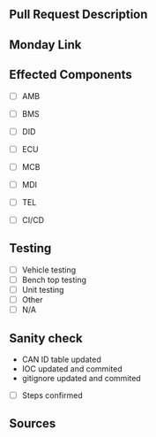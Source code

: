 ## Pull Request Description
<!-- Describe your PR here -->


## Monday Link
<!-- Copy related Monday issue here -->

## Effected Components
<!-- Check which components are affected -->
- [ ] AMB
- [ ] BMS
- [ ] DID
- [ ] ECU
- [ ] MCB
- [ ] MDI
- [ ] TEL
- [ ] CI/CD


## Testing
<!-- Check which testing was done -->
- [ ] Vehicle testing
- [ ] Bench top testing
- [ ] Unit testing
- [ ] Other
- [ ] N/A

<!-- Describe your testing steps here -->

## Sanity check
<!-- Check box if all steps complete (check even if not applicable) -->
- CAN ID table updated
- IOC updated and commited
- gitignore updated and commited
- [ ] Steps confirmed

## Sources
<!-- Added any links to articles or videos used -->